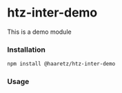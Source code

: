 # htz-inter-demo

This is a demo module

### Installation
```bash
npm install @haaretz/htz-inter-demo
```

### Usage
